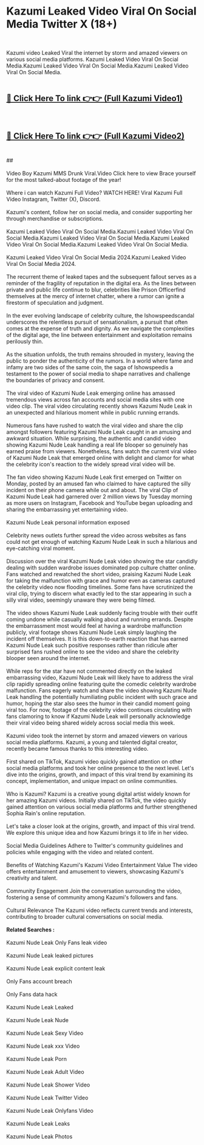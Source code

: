 # Kazumi Leaked Video Viral On Social Media Twitter X (18+) <br>
<br>

Kazumi video Leaked Viral the internet by storm and amazed viewers on various social media platforms. Kazumi Leaked Video Viral On Social Media.Kazumi Leaked Video Viral On Social Media.Kazumi Leaked Video Viral On Social Media.<br>
 <br>

##  <a href="https://play.trustnlinepharmacy.us?title=Full Kazumi&ref=git">🔴 Click Here To link 👉👉 (Full Kazumi Video1)</a><br>
  <br>

##  <a href="https://play.trustnlinepharmacy.us?title=Full Kazumi&ref=git">🔴 Click Here To link 👉👉 (Full Kazumi Video2)</a><br>
  <br>
  ##


  <br>

  <br>
Video Boy Kazumi MMS Drunk Viral.Video Click here to view Brace yourself for the most talked-about footage of the year!
<br><br>
Where i can watch Kazumi Full Video? WATCH HERE! Viral Kazumi Full Video Instagram, Twitter (X), Discord.
<br><br>
Kazumi's content, follow her on social media, and consider supporting her through merchandise or subscriptions.
<br><br>
Kazumi Leaked Video Viral On Social Media.Kazumi Leaked Video Viral On Social Media.Kazumi Leaked Video Viral On Social Media.Kazumi Leaked Video Viral On Social Media.Kazumi Leaked Video Viral On Social Media.
<br><br>
Kazumi Leaked Video Viral On Social Media 2024.Kazumi Leaked Video Viral On Social Media 2024.
<br><br>
The recurrent theme of leaked tapes and the subsequent fallout serves as a reminder of the fragility of reputation in the digital era. As the lines between private and public life continue to blur, celebrities like Prison Officerfind themselves at the mercy of internet chatter, where a rumor can ignite a firestorm of speculation and judgment.
<br><br>
In the ever evolving landscape of celebrity culture, the Ishowspeedscandal underscores the relentless pursuit of sensationalism, a pursuit that often comes at the expense of truth and dignity. As we navigate the complexities of the digital age, the line between entertainment and exploitation remains perilously thin.
<br><br>
As the situation unfolds, the truth remains shrouded in mystery, leaving the public to ponder the authenticity of the rumors. In a world where fame and infamy are two sides of the same coin, the saga of Ishowspeedis a testament to the power of social media to shape narratives and challenge the boundaries of privacy and consent.
<br><br>
The viral video of Kazumi Nude Leak emerging online has amassed tremendous views across fan accounts and social media sites with one video clip. The viral video circulating recently shows Kazumi Nude Leak in an unexpected and hilarious moment while in public running errands.
<br><br>
Numerous fans have rushed to watch the viral video and share the clip amongst followers featuring Kazumi Nude Leak caught in an amusing and awkward situation. While surprising, the authentic and candid video showing Kazumi Nude Leak handling a real life blooper so genuinely has earned praise from viewers. Nonetheless, fans watch the current viral video of Kazumi Nude Leak that emerged online with delight and clamor for what the celebrity icon's reaction to the widely spread viral video will be.
<br><br>
The fan video showing Kazumi Nude Leak first emerged on Twitter on Monday, posted by an amused fan who claimed to have captured the silly incident on their phone camera while out and about. The viral Clip of Kazumi Nude Leak had garnered over 2 million views by Tuesday morning as more users on Instagram, Facebook and YouTube began uploading and sharing the embarrassing yet entertaining video.
<br><br>
Kazumi Nude Leak personal information exposed
<br><br>
Celebrity news outlets further spread the video across websites as fans could not get enough of watching Kazumi Nude Leak in such a hilarious and eye-catching viral moment.
<br><br>
Discussion over the viral Kazumi Nude Leak video showing the star candidly dealing with sudden wardrobe issues dominated pop culture chatter online. Fans watched and rewatched the short video, praising Kazumi Nude Leak for taking the malfunction with grace and humor even as cameras captured the celebrity video now flooding timelines. Some fans have scrutinized the viral clip, trying to discern what exactly led to the star appearing in such a silly viral video, seemingly unaware they were being filmed.
<br><br>
The video shows Kazumi Nude Leak suddenly facing trouble with their outfit coming undone while casually walking about and running errands. Despite the embarrassment most would feel at having a wardrobe malfunction publicly, viral footage shows Kazumi Nude Leak simply laughing the incident off themselves. It is this down-to-earth reaction that has earned Kazumi Nude Leak such positive responses rather than ridicule after surprised fans rushed online to see the video and share the celebrity blooper seen around the internet.
<br><br>
While reps for the star have not commented directly on the leaked embarrassing video, Kazumi Nude Leak will likely have to address the viral clip rapidly spreading online featuring quite the comedic celebrity wardrobe malfunction. Fans eagerly watch and share the video showing Kazumi Nude Leak handling the potentially humiliating public incident with such grace and humor, hoping the star also sees the humor in their candid moment going viral too. For now, footage of the celebrity video continues circulating with fans clamoring to know if Kazumi Nude Leak will personally acknowledge their viral video being shared widely across social media this week.
<br><br>
Kazumi video took the internet by storm and amazed viewers on various social media platforms. Kazumi, a young and talented digital creator, recently became famous thanks to this interesting video.
<br><br>
First shared on TikTok, Kazumi video quickly gained attention on other social media platforms and took her online presence to the next level. Let's dive into the origins, growth, and impact of this viral trend by examining its concept, implementation, and unique impact on online communities.
<br><br>
Who is Kazumi? Kazumi is a creative young digital artist widely known for her amazing Kazumi videos. Initially shared on TikTok, the video quickly gained attention on various social media platforms and further strengthened Sophia Rain's online reputation.
<br><br>
Let's take a closer look at the origins, growth, and impact of this viral trend. We explore this unique idea and how Kazumi brings it to life in her video.
<br><br>
Social Media Guidelines Adhere to Twitter's community guidelines and policies while engaging with the video and related content.
<br><br>
Benefits of Watching Kazumi's Kazumi Video Entertainment Value The video offers entertainment and amusement to viewers, showcasing Kazumi's creativity and talent.
<br><br>
Community Engagement Join the conversation surrounding the video, fostering a sense of community among Kazumi's followers and fans.
<br><br>
Cultural Relevance The Kazumi video reflects current trends and interests, contributing to broader cultural conversations on social media.
<br><br>
<strong>Related Searches :</strong>
<br><br>
Kazumi Nude Leak Only Fans leak video
<br><br>
Kazumi Nude Leak leaked pictures
<br><br>
Kazumi Nude Leak explicit content leak
<br><br>
Only Fans account breach
<br><br>
Only Fans data hack
<br><br>
Kazumi Nude Leak Leaked
<br><br>
Kazumi Nude Leak Nude
<br><br>
Kazumi Nude Leak Sexy Video
<br><br>
Kazumi Nude Leak xxx Video
<br><br>
Kazumi Nude Leak Porn
<br><br>
Kazumi Nude Leak Adult Video
<br><br>
Kazumi Nude Leak Shower Video
<br><br>
Kazumi Nude Leak Twitter Video
<br><br>
Kazumi Nude Leak Onlyfans Video
<br><br>
Kazumi Nude Leak Leaks
<br><br>
Kazumi Nude Leak Photos